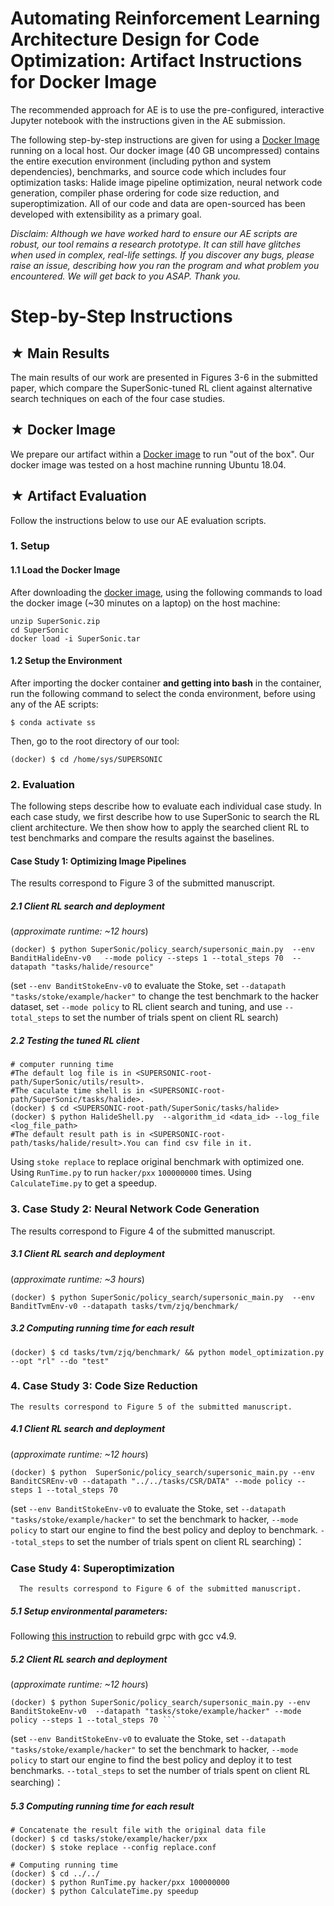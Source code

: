 # Automating Reinforcement Learning Architecture Design for Code Optimization: Artifact Instructions for Docker Image

The recommended approach for AE is to use the pre-configured, interactive Jupyter notebook with the instructions given in the AE submission. 

The following step-by-step instructions are given for using a  [Docker Image](#docker) running on a local host. Our docker image (40 GB uncompressed) contains the entire execution environment (including python and system dependencies), benchmarks, and source code which includes four optimization tasks: Halide image pipeline optimization, neural network code generation, compiler phase ordering for code size reduction, and superoptimization.  All of our code and data are open-sourced has been developed with extensibility as a primary goal.

*Disclaim:
Although we have worked hard to ensure our AE scripts are robust, our tool remains a *research prototype*. It can still have glitches when used in complex, real-life settings. If you discover any bugs, please raise an issue, describing how you ran the program and what problem you encountered. We will get back to you ASAP. Thank you.*


# Step-by-Step Instructions <br id = "docker">

## ★ Main Results <span id = "bug-list">

The main results of our work are presented in Figures 3-6 in the submitted paper, which compare the SuperSonic-tuned RL client against alternative search techniques on each of the four case studies. 

## ★ Docker Image <br id = "dockerimg">

We prepare our artifact within a [Docker image](https://zenodo.org/record/4675014) to run "out of the box". 
Our docker image was tested on a host machine running Ubuntu 18.04.

## ★ Artifact Evaluation  

Follow the instructions below to use our AE evaluation scripts.

### 1. Setup

#### 1.1  Load the Docker Image <br id="loaddi">

After downloading the [docker image](#dockerimg), using the following commands to load the docker image (~30 minutes on a laptop) on the host machine:

```
unzip SuperSonic.zip
cd SuperSonic
docker load -i SuperSonic.tar
```

#### 1.2 Setup the Environment

After importing the docker container **and getting into bash** in the container, run the following command to select the conda environment, before using any of the AE scripts:

`````` shell
$ conda activate ss
``````

Then, go to the root directory of our tool:

```
(docker) $ cd /home/sys/SUPERSONIC
```

### 2. Evaluation
The following steps describe how to evaluate each individual case study. In each case study, we first describe how to use SuperSonic to search the RL client architecture. We   then show how to apply the searched client RL to test benchmarks and compare the results against the baselines.
  
#### Case Study 1: **Optimizing Image Pipelines**
  
  The results correspond to Figure 3 of the submitted manuscript. 
  
##### 2.1 Client RL search and deployment

(*approximate runtime:  ~12 hours*)

```shell
(docker) $ python SuperSonic/policy_search/supersonic_main.py  --env BanditHalideEnv-v0   --mode policy --steps 1 --total_steps 70  --datapath "tasks/halide/resource"
```

(set ```--env BanditStokeEnv-v0``` to evaluate the Stoke, set ```--datapath "tasks/stoke/example/hacker"``` to change the test benchmark to the hacker dataset, set ```--mode policy``` to RL client search and tuning, and use ```--total_steps``` to set the number of trials spent on client RL search)

##### 2.2 Testing the tuned RL client

```shell
# computer running time 
#The default log file is in <SUPERSONIC-root-path/SuperSonic/utils/result>.
#The caculate time shell is in <SUPERSONIC-root-path/SuperSonic/tasks/halide>.
(docker) $ cd <SUPERSONIC-root-path/SuperSonic/tasks/halide>
(docker) $ python HalideShell.py  --algorithm_id <data_id> --log_file <log_file_path> 
#The default result path is in <SUPERSONIC-root-path/tasks/halide/result>.You can find csv file in it.
```

Using ```stoke replace``` to replace original benchmark with optimized one. Using ```RunTime.py``` to run ```hacker/pxx``` ```100000000``` times. Using ```CalculateTime.py``` to get a speedup.

### 3. Case Study 2: **Neural Network Code Generation**

  The results correspond to Figure 4 of the submitted manuscript. 

##### 3.1 Client RL search and deployment

(*approximate runtime:  ~3 hours*)

```shell
(docker) $ python SuperSonic/policy_search/supersonic_main.py  --env BanditTvmEnv-v0 --datapath tasks/tvm/zjq/benchmark/
```

##### 3.2 Computing running time for each result

```shell
(docker) $ cd tasks/tvm/zjq/benchmark/ && python model_optimization.py --opt "rl" --do "test"
```

### 4. Case Study 3: **Code Size Reduction**
  
    The results correspond to Figure 5 of the submitted manuscript. 

##### 4.1 Client RL search and deployment

(*approximate runtime:  ~12 hours*)

```shell
(docker) $ python  SuperSonic/policy_search/supersonic_main.py --env BanditCSREnv-v0 --datapath "../../tasks/CSR/DATA" --mode policy --steps 1 --total_steps 70
```

(set ```--env BanditStokeEnv-v0``` to evaluate the Stoke, set ```--datapath "tasks/stoke/example/hacker"``` to set the benchmark to hacker, ```--mode policy``` to start our engine to find the best policy and deploy to benchmark. ```--total_steps``` to set the number of trials spent on client RL searching)：

### Case Study 4: **Superoptimization**

      The results correspond to Figure 6 of the submitted manuscript. 

  
##### 5.1 Setup environmental parameters:

Following [this instruction](https://github.com/HuantWang/SUPERSONIC/edit/master/INSTALL.md#grpc) to rebuild grpc with gcc v4.9.

##### 5.2 Client RL search and deployment

(*approximate runtime:  ~12 hours*)

```shell
(docker) $ python SuperSonic/policy_search/supersonic_main.py --env BanditStokeEnv-v0  --datapath "tasks/stoke/example/hacker" --mode policy --steps 1 --total_steps 70 ```
```

(set ```--env BanditStokeEnv-v0``` to evaluate the Stoke, set ```--datapath "tasks/stoke/example/hacker"``` to set the benchmark to hacker, ```--mode policy``` to start our engine to find the best policy and deploy it to test benchmarks. ```--total_steps``` to set the number of trials spent on client RL searching)：

##### 5.3 Computing running time for each result

```shell
# Concatenate the result file with the original data file
(docker) $ cd tasks/stoke/example/hacker/pxx
(docker) $ stoke replace --config replace.conf

# Computing running time
(docker) $ cd ../../
(docker) $ python RunTime.py hacker/pxx 100000000
(docker) $ python CalculateTime.py speedup
```
